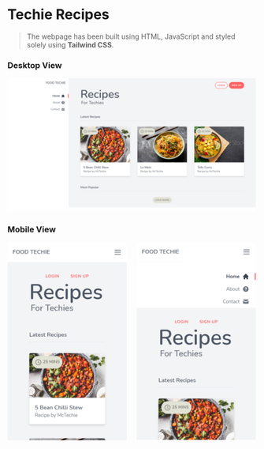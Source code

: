 # Techie Recipes

> The webpage has been built using HTML, JavaScript and styled solely using **Tailwind CSS**.

### Desktop View

![Recipes](./assets/desktop_view.png)

### Mobile View

<img src="./assets/mobile_view_1.png" width="48%"> <img src="./assets/mobile_view_2.png" width="48%" align="right">